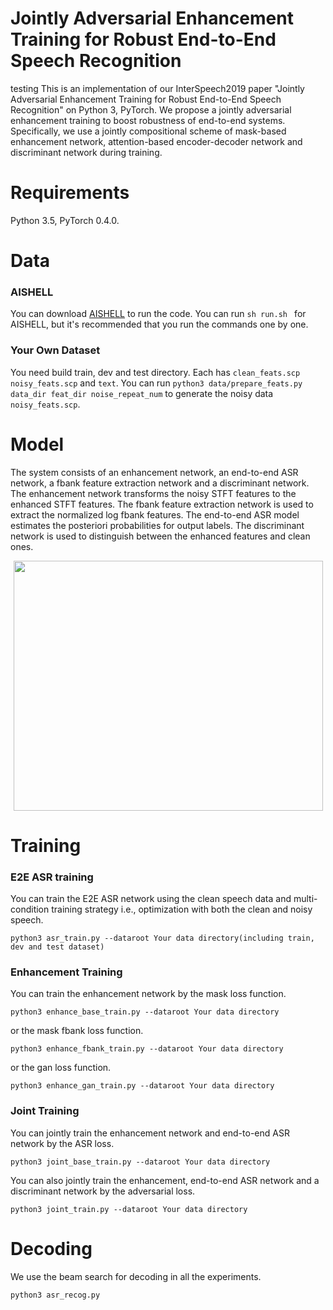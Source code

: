 # Jointly Adversarial Enhancement Training for Robust End-to-End Speech Recognition
testing
This is an implementation of our InterSpeech2019 paper "Jointly Adversarial Enhancement Training for Robust End-to-End Speech Recognition" on Python 3, PyTorch. We propose a jointly adversarial enhancement training to boost robustness of end-to-end systems. Specifically, we use a jointly compositional scheme of mask-based enhancement network, attention-based encoder-decoder network and discriminant network during training. 

# Requirements
Python 3.5, PyTorch 0.4.0.

# Data
### AISHELL
You can download [AISHELL](http://www.aishelltech.com/kysjcp) to run the code.
You can run ```sh run.sh ``` for AISHELL, but it's recommended that you run the commands one by one.

### Your Own Dataset
You need build train, dev and test directory. Each has ```clean_feats.scp``` ```noisy_feats.scp``` and ```text```. You can run ```python3 data/prepare_feats.py data_dir feat_dir noise_repeat_num``` to generate the noisy data ```noisy_feats.scp```.

# Model

The system consists of an enhancement network, an end-to-end ASR network, a fbank feature extraction network and a discriminant network. The enhancement network transforms the noisy STFT features to the enhanced STFT features. The fbank feature extraction network is used to extract the normalized log fbank features. The end-to-end ASR model estimates the posteriori probabilities for output labels. The discriminant network is used to distinguish between the enhanced features and clean ones.

<div align="center">
<img src="https://github.com/bliunlpr/Robust_e2e_gan/blob/master/fig/framework.Jpeg"  height="400" width="495">
</div>

# Training

### E2E ASR training
You can train the E2E ASR network using the clean speech data and multi-condition training strategy i.e., optimization with both the clean and noisy speech.

```
python3 asr_train.py --dataroot Your data directory(including train, dev and test dataset) 
```

### Enhancement Training
You can train the enhancement network by the mask loss function.

```
python3 enhance_base_train.py --dataroot Your data directory
```
or the mask fbank loss function.

```
python3 enhance_fbank_train.py --dataroot Your data directory
```
or the gan loss function.

```
python3 enhance_gan_train.py --dataroot Your data directory
```

### Joint Training
You can jointly train the enhancement network and end-to-end ASR network by the ASR loss.
```
python3 joint_base_train.py --dataroot Your data directory
```
You can also jointly train the enhancement, end-to-end ASR network and a discriminant network by the adversarial loss.
```
python3 joint_train.py --dataroot Your data directory
```

# Decoding
We use the beam search for decoding in all the experiments.
```
python3 asr_recog.py 
```
